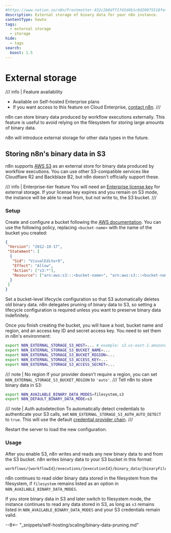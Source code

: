 ```yaml
---
#https://www.notion.so/n8n/Frontmatter-432c2b8dff1f43d4b1c8d20075510fe4
description: External storage of binary data for your n8n instance.
contentType: howto
tags:
  - external storage
  - storage
hide:
  - tags
search:
  boost: 1.5
---
```


# External storage

/// info | Feature availability

* Available on Self-hosted Enterprise plans
* If you want access to this feature on Cloud Enterprise, [contact n8n](https://n8n-community.typeform.com/to/y9X2YuGa).
///

n8n can store binary data produced by workflow executions externally. This feature is useful to avoid relying on the filesystem for storing large amounts of binary data.

n8n will introduce external storage for other data types in the future.

## Storing n8n's binary data in S3

n8n supports [AWS S3](https://docs.aws.amazon.com/AmazonS3/latest/userguide/Welcome.html) as an external store for binary data produced by workflow executions. You can use other S3-compatible services like Cloudflare R2 and Backblaze B2, but n8n doesn't officially support these.

/// info | Enterprise-tier feature
You will need an [Enterprise license key](/license-key.md) for external storage. If your license key expires and you remain on S3 mode, the instance will be able to read from, but not write to, the S3 bucket.
///

### Setup

Create and configure a bucket following the [AWS documentation](https://docs.aws.amazon.com/AmazonS3/latest/userguide/creating-bucket.html). You can use the following policy, replacing `<bucket-name>` with the name of the bucket you created:

```json
{
 "Version": "2012-10-17",
 "Statement": [
  {
   "Sid": "VisualEditor0",
   "Effect": "Allow",
   "Action": ["s3:*"],
   "Resource": ["arn:aws:s3:::<bucket-name>", "arn:aws:s3:::<bucket-name>/*"]
  }
 ]
}
```

Set a bucket-level lifecycle configuration so that S3 automatically deletes old binary data. n8n delegates pruning of binary data to S3, so setting a lifecycle configuration is required unless you want to preserve binary data indefinitely.

Once you finish creating the bucket, you will have a host, bucket name and region, and an access key ID and secret access key. You need to set them in n8n's environment:

```sh
export N8N_EXTERNAL_STORAGE_S3_HOST=... # example: s3.us-east-1.amazonaws.com
export N8N_EXTERNAL_STORAGE_S3_BUCKET_NAME=...
export N8N_EXTERNAL_STORAGE_S3_BUCKET_REGION=...
export N8N_EXTERNAL_STORAGE_S3_ACCESS_KEY=...
export N8N_EXTERNAL_STORAGE_S3_ACCESS_SECRET=...
```

/// note | No region
If your provider doesn't require a region, you can set `N8N_EXTERNAL_STORAGE_S3_BUCKET_REGION` to `'auto'`.
///
Tell n8n to store binary data in S3:

```sh
export N8N_AVAILABLE_BINARY_DATA_MODES=filesystem,s3
export N8N_DEFAULT_BINARY_DATA_MODE=s3
```


/// note | Auth autodetection
To automatically detect credentials to authenticate your S3 calls, set `N8N_EXTERNAL_STORAGE_S3_AUTH_AUTO_DETECT` to `true`. This will use the default [credential provider chain](https://docs.aws.amazon.com/sdk-for-javascript/v3/developer-guide/setting-credentials-node.html#credchain).
///

Restart the server to load the new configuration.

### Usage

After you enable S3, n8n writes and reads any new binary data to and from the S3 bucket. n8n writes binary data to your S3 bucket in this format:

```
workflows/{workflowId}/executions/{executionId}/binary_data/{binaryFileId}
```

n8n continues to read older binary data stored in the filesystem from the filesystem, if `filesystem` remains listed as an option in `N8N_AVAILABLE_BINARY_DATA_MODES`.

If you store binary data in S3 and later switch to filesystem mode, the instance continues to read any data stored in S3, as long as `s3` remains listed in `N8N_AVAILABLE_BINARY_DATA_MODES` and your S3 credentials remain valid.

--8<-- "_snippets/self-hosting/scaling/binary-data-pruning.md"
